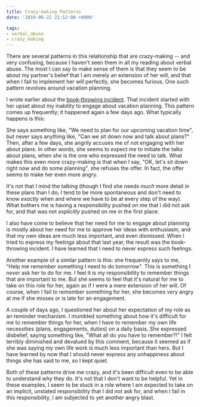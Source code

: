 ```yaml
---
title: Crazy-making Patterns
date: '2019-06-22 21:52:00 +0000'

tags:
- verbal_abuse
- crazy_making
---
```


There are several patterns in this relationship that are crazy-making --
and very confusing, because I haven't seen them in all my reading
about verbal abuse.  The most I can say to make sense of them is
that they seem to be about my partner's belief that I am merely
an extension of her will, and that when I fail to implement her
will perfectly, she becomes furious.  One such pattern revolves
around vacation planning.

<!--more-->

I wrote earlier about the [book-throwing incident](/abuse/2019-05-31-book-throwing-incident/).
That incident started with her upset about my inability to engage about vacation
planning.  This pattern comes up frequently; it happened again a few days ago.
What typically happens is this:

She says something like, "We need to plan for our upcoming vacation time", but never
says anything like, "Can we sit down now and talk about plans?"  Then, after a few
days, she angrily accuses me of not engaging with her about plans.  In other words,
she seems to expect *me* to initiate the talks about plans, when *she* is the one
who expressed the need to talk.  What makes this even more crazy-making is that
when I say, "OK, let's sit down right now and do some planning", she refuses
the offer.  In fact, the offer seems to make her even more angry.

It's not that I mind the talking (though I find she needs *much* more
detail in these plans than I do; I tend to be more spontaneous and
don't need to know *exactly* when and where we have to be at every
step of the way).  What bothers me is having a responsibility pushed
on me that I did not ask for, and that was not *explicitly* pushed on
me in the first place.

I also have come to believe that her need for me to engage about planning
is mostly about her need for me to approve her ideas with enthusiasm,
and that my own ideas are much less important, and even dismissed.
When I tried to express my feelings about that last year, the result
was the book-throwing incident.  I have learned that I need to never
express such feelings.

Another example of a similar pattern is this: she frequently says
to me, "Help me remember something I need to do tomorrow".  This is
something I *never* ask her to do for me.  I feel it is my responsibility
to remember things that are important to me.  But she seems
to feel that it's natural for me to take on this role for her, again
as if I were a mere extension of her will.  Of course, when I fail
to remember something for her, she becomes very angry at me if she misses
or is late for an engagement.

A couple of days ago, I questioned her about her expectation of
my role as an reminder mechanism.  I mumbled something about how
it's difficult for me to remember things for her, when I have to
remember my own life necessities (plans, engagements, duties)
on a daily basis.  She expressed disbelief, saying something like,
"What all do you have to remember?!"  I felt terribly diminished
and devalued by this comment, because it seemed as if she was
saying my own life work is much less important than hers.  But
I have learned by now that I should never express any unhappiness
about things she has said to me, so I kept quiet.

Both of these patterns drive me crazy, and it's been difficult even to
be able to understand why they do.  It's not that I don't want to be helpful.
Yet in these examples, I seem to be stuck in a role where I am expected
to take on an implicit, unstated responsibility that I did not ask for,
and when I fail in this responsibility, I am subjected to yet another
angry blast.
